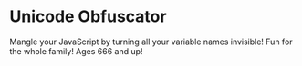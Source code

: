 # Unicode Obfuscator

Mangle your JavaScript by turning all your variable names invisible!
Fun for the whole family!
Ages 666 and up!